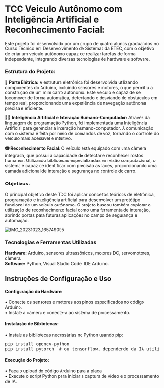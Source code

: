 # TCC Veiculo Autônomo com Inteligência Artificial e Reconhecimento Facial: </br>

Este projeto foi desenvolvido por um grupo de quatro alunos graduandos no Curso Técnico em Desenvolvimento de Sistemas da ETEC, com o objetivo de criar um veículo autônomo capaz de realizar tarefas de forma independente, integrando diversas tecnologias de hardware e software. 

### Estrutura do Projeto: 
<b> 🔌 Parte Elétrica:</b> A estrutura eletrônica foi desenvolvida utilizando componentes do Arduino, incluindo sensores e motores, o que permitiu a construção de um mini carro autônomo. Este veículo é capaz de se locomover de forma automática, detectando e desviando de obstáculos em tempo real, proporcionando uma experiência de navegação autônoma precisa e eficiente. </br>

<b> 👨‍💻 Inteligência Artificial e Interação Humano-Computador: </b> Através da linguagem de programação Python, foi implementada uma Inteligência Artificial para gerenciar a interação humano-computador. A comunicação com o sistema é feita por meio de comandos de voz, tornando o controle do veículo mais acessível e intuitivo. </br>

<b> 📷 Reconhecimento Facial: </b> O veículo está equipado com uma câmera integrada, que possui a capacidade de detectar e reconhecer rostos humanos. Utilizando bibliotecas especializadas em visão computacional, o sistema é capaz de identificar com precisão as faces, proporcionando uma camada adicional de interação e segurança no controle do carro. </br>

### Objetivos:
O principal objetivo deste TCC foi aplicar conceitos teóricos de eletrônica, programação e inteligência artificial para desenvolver um protótipo funcional de um veículo autônomo. O projeto buscou também explorar a utilização de reconhecimento facial como uma ferramenta de interação, abrindo portas para futuras aplicações no campo de segurança e automação.


![IMG_20231023_165749095](https://github.com/user-attachments/assets/0be42f41-39d4-43e4-902e-a8e1aa2539de)


### Tecnologias e Ferramentas Utilizadas
<b>Hardware:</b> Arduino, sensores ultrassônicos, motores DC, servomotores, câmera. </br>
<b>Software:</b> Python, Visual Studio Code, IDE Arduino. </br>

## Instruções de Configuração e Uso

#### Configuração do Hardware:

• Conecte os sensores e motores aos pinos especificados no código Arduino. </br>
• Instale a câmera e conecte-a ao sistema de processamento.

#### Instalação de Bibliotecas:

• Instale as bibliotecas necessárias no Python usando pip:
<pre>
pip install opencv-python
pip install pytorch  # ou tensorflow, dependendo da IA utilizada
</pre>

#### Execução do Projeto:

• Faça o upload do código Arduino para a placa. </br>
• Execute o script Python para iniciar a captura de vídeo e o processamento de IA.
